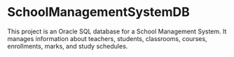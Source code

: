 # SchoolManagementSystemDB
This project is an Oracle SQL database for a School Management System. It manages information about teachers, students, classrooms, courses, enrollments, marks, and study schedules.
